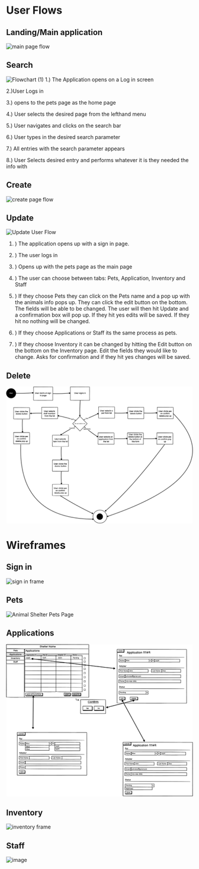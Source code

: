 # User Flows
## Landing/Main application
![main page flow](path_to_image)  

## Search
![Flowchart (1)](https://github.com/user-attachments/assets/71566262-dd59-48f7-9265-777234ae60c7)
1.) The Application opens on a Log in screen

2.)User Logs in

3.) opens to the pets page as the home page

4.) User selects the desired page from the lefthand menu

5.) User navigates and clicks on the search bar

6.) User types in the desired search parameter

7.) All entries with the search parameter appears 

8.) User Selects desired entry and performs whatever it is they needed the info with


## Create
![create page flow](path_to_image)  

## Update
  ![Update User Flow](https://github.com/user-attachments/assets/0d1f1209-551a-4080-8b6b-d62b81b0d547)

  1. ) The application opens up with a sign in page.
    
  3. ) The user logs in

  5. ) Opens up with the pets page as the main page
     
  7. ) The user can choose between tabs: Pets, Application, Inventory and Staff
     
  9. ) If they choose Pets they can click on the Pets name and a pop up with the animals info pops up. They can click the edit button on the bottom. The fields will be able to be changed. The user will then hit Update and a confirmation box will pop up. If they hit yes edits will be saved. If they hit no nothing will be changed.
      
  11. ) If they choose Applications or Staff its the same process as pets.
      
  13. ) If they choose Inventory it can be changed by hitting the Edit button on the bottom on the Inventory page. Edit the fields they would like to change. Asks for confirmation and if they hit yes changes will be saved. 


## Delete
![delete page flow](images/delete-user-flow.png)  

# Wireframes
## Sign in
![sign in frame](path_to_image)  

## Pets 
  ![Animal Shelter Pets Page](https://github.com/user-attachments/assets/ba0afb01-3497-48b8-bfa9-f07e102ebf2e)


## Applications 
![applications frame](images/applications-wireframe.png)  

## Inventory 
![inventory frame](path_to_image)  

## Staff 
![image](https://github.com/user-attachments/assets/45f5dc69-6f29-4802-b696-7f8d9ad6ff26)

